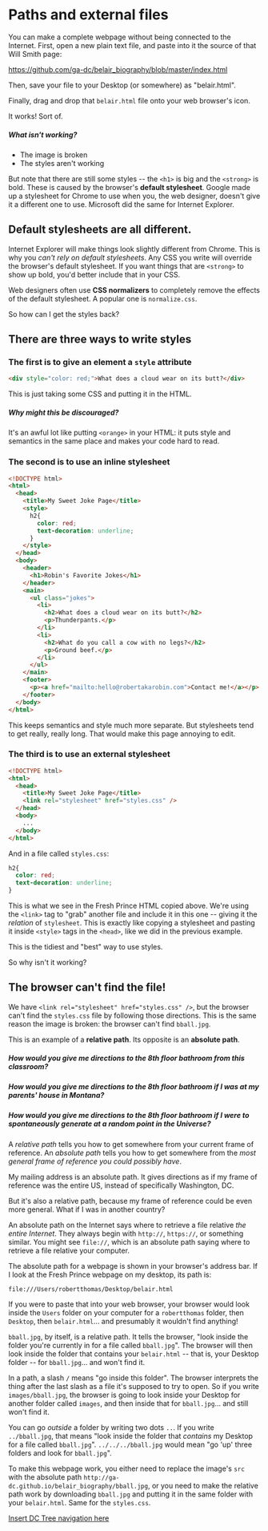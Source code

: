 # Paths and external files

You can make a complete webpage without being connected to the Internet. First, open a new plain text file, and paste into it the source of that Will Smith page:

https://github.com/ga-dc/belair_biography/blob/master/index.html

Then, save your file to your Desktop (or somewhere) as "belair.html".

Finally, drag and drop that `belair.html` file onto your web browser's icon.

It works! Sort of.

##### What isn't working?
- The image is broken
- The styles aren't working

But note that there are still some styles -- the `<h1>` is big and the `<strong>` is bold. These is caused by the browser's **default stylesheet**. Google made up a stylesheet for Chrome to use when you, the web designer, doesn't give it a different one to use. Microsoft did the same for Internet Explorer.

## Default stylesheets are all different.

Internet Explorer will make things look slightly different from Chrome. This is why you *can't rely on default stylesheets*. Any CSS you write will override the browser's default stylesheet. If you want things that are `<strong>` to show up bold, you'd better include that in your CSS.

Web designers often use **CSS normalizers** to completely remove the effects of the default stylesheet. A popular one is `normalize.css`.

So how can I get the styles back?

## There are three ways to write styles

### The first is to give an element a `style` attribute

```html
<div style="color: red;">What does a cloud wear on its butt?</div>
```

This is just taking some CSS and putting it in the HTML.

##### Why might this be discouraged?

It's an awful lot like putting `<orange>` in your HTML: it puts style and semantics in the same place and makes your code hard to read.

### The second is to use an inline stylesheet

```html
<!DOCTYPE html>
<html>
  <head>
    <title>My Sweet Joke Page</title>
    <style>
      h2{
        color: red;
        text-decoration: underline;
      }
    </style>
  </head>
  <body>
    <header>
      <h1>Robin's Favorite Jokes</h1>
    </header>
    <main>
      <ul class="jokes">
        <li>
          <h2>What does a cloud wear on its butt?</h2>
          <p>Thunderpants.</p>
        </li>
        <li>
          <h2>What do you call a cow with no legs?</h2>
          <p>Ground beef.</p>
        </li>
      </ul>
    </main>
    <footer>
      <p><a href="mailto:hello@robertakarobin.com">Contact me!</a></p>
    </footer>
  </body>
</html>
```

This keeps semantics and style much more separate. But stylesheets tend to get really, really long. That would make this page annoying to edit.

### The third is to use an external stylesheet

```html
<!DOCTYPE html>
<html>
  <head>
    <title>My Sweet Joke Page</title>
    <link rel="stylesheet" href="styles.css" />
  </head>
  <body>
    ...
  </body>
</html>
```

And in a file called `styles.css`:
```css
h2{
  color: red;
  text-decoration: underline;
}
```

This is what we see in the Fresh Prince HTML copied above. We're using the `<link>` tag to "grab" another file and include it in this one -- giving it the *relation* of `stylesheet`. This is exactly like copying a stylesheet and pasting it inside `<style>` tags in the `<head>`, like we did in the previous example.

This is the tidiest and "best" way to use styles.

So why isn't it working?

## The browser can't find the file!

We have `<link rel="stylesheet" href="styles.css" />`, but the browser can't find the `styles.css` file by following those directions. This is the same reason the image is broken: the browser can't find `bball.jpg`.

This is an example of a **relative path**. Its opposite is an **absolute path**.

##### How would you give me directions to the 8th floor bathroom from this classroom?
##### How would you give me directions to the 8th floor bathroom if I was at my parents' house in Montana?
##### How would you give me directions to the 8th floor bathroom if I were to spontaneously generate at a random point in the Universe?

A *relative path* tells you how to get somewhere from your current frame of reference. An *absolute path* tells you how to get somewhere from the *most general frame of reference you could possibly have*.

My mailing address is an absolute path. It gives directions as if my frame of reference was the entire US, instead of specifically Washington, DC.

But it's also a relative path, because my frame of reference could be even more general. What if I was in another country?

An absolute path on the Internet says where to retrieve a file relative *the entire Internet*. They always begin with `http://`, `https://`, or something similar. You might see `file://`, which is an absolute path saying where to retrieve a file relative your computer.

The absolute path for a webpage is shown in your browser's address bar. If I look at the Fresh Prince webpage on my desktop, its path is:

```
file:///Users/robertthomas/Desktop/belair.html
```

If you were to paste that into your web browser, your browser would look inside the `Users` folder on your computer for a `robertthomas` folder, then `Desktop`, then `belair.html`... and presumably it wouldn't find anything!

`bball.jpg`, by itself, is a relative path. It tells the browser, "look inside the folder you're currently in for a file called `bball.jpg`". The browser will then look inside the folder that contains your `belair.html` -- that is, your Desktop folder -- for `bball.jpg`... and won't find it.

In a path, a slash `/` means "go inside this folder". The browser interprets the thing after the last slash as a file it's supposed to try to open. So if you write `images/bball.jpg`, the browser is going to look inside your Desktop for another folder called `images`, and then inside that for `bball.jpg`... and still won't find it.

You can go *outside* a folder by writing two dots `..`. If you write `../bball.jpg`, that means "look inside the folder that *contains* my Desktop for a file called `bball.jpg`". `../../../bball.jpg` would mean "go 'up' three folders and look for `bball.jpg`".

To make this webpage work, you either need to replace the image's `src` with the absolute path `http://ga-dc.github.io/belair_biography/bball.jpg`, or you need to make the relative path work by downloading `bball.jpg` and putting it in the same folder with your `belair.html`. Same for the `styles.css`.

[Insert DC Tree navigation here](https://github.com/ga-dc/dc_directory_tree)
